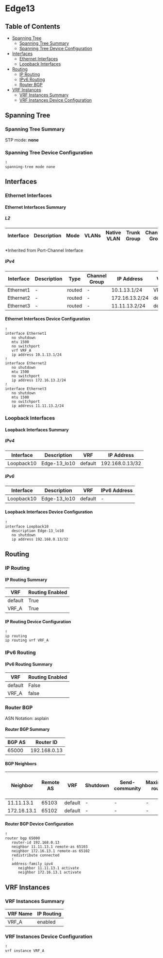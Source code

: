 # Edge13

## Table of Contents

- [Spanning Tree](#spanning-tree)
  - [Spanning Tree Summary](#spanning-tree-summary)
  - [Spanning Tree Device Configuration](#spanning-tree-device-configuration)
- [Interfaces](#interfaces)
  - [Ethernet Interfaces](#ethernet-interfaces)
  - [Loopback Interfaces](#loopback-interfaces)
- [Routing](#routing)
  - [IP Routing](#ip-routing)
  - [IPv6 Routing](#ipv6-routing)
  - [Router BGP](#router-bgp)
- [VRF Instances](#vrf-instances)
  - [VRF Instances Summary](#vrf-instances-summary)
  - [VRF Instances Device Configuration](#vrf-instances-device-configuration)

## Spanning Tree

### Spanning Tree Summary

STP mode: **none**

### Spanning Tree Device Configuration

```eos
!
spanning-tree mode none
```

## Interfaces

### Ethernet Interfaces

#### Ethernet Interfaces Summary

##### L2

| Interface | Description | Mode | VLANs | Native VLAN | Trunk Group | Channel-Group |
| --------- | ----------- | ---- | ----- | ----------- | ----------- | ------------- |

*Inherited from Port-Channel Interface

##### IPv4

| Interface | Description | Type | Channel Group | IP Address | VRF |  MTU | Shutdown | ACL In | ACL Out |
| --------- | ----------- | -----| ------------- | ---------- | ----| ---- | -------- | ------ | ------- |
| Ethernet1 | - | routed | - | 10.1.13.1/24 | VRF_A | 1500 | False | - | - |
| Ethernet2 | - | routed | - | 172.16.13.2/24 | default | 1500 | False | - | - |
| Ethernet3 | - | routed | - | 11.11.13.2/24 | default | 1500 | False | - | - |

#### Ethernet Interfaces Device Configuration

```eos
!
interface Ethernet1
   no shutdown
   mtu 1500
   no switchport
   vrf VRF_A
   ip address 10.1.13.1/24
!
interface Ethernet2
   no shutdown
   mtu 1500
   no switchport
   ip address 172.16.13.2/24
!
interface Ethernet3
   no shutdown
   mtu 1500
   no switchport
   ip address 11.11.13.2/24
```

### Loopback Interfaces

#### Loopback Interfaces Summary

##### IPv4

| Interface | Description | VRF | IP Address |
| --------- | ----------- | --- | ---------- |
| Loopback10 | Edge-13_lo10 | default | 192.168.0.13/32 |

##### IPv6

| Interface | Description | VRF | IPv6 Address |
| --------- | ----------- | --- | ------------ |
| Loopback10 | Edge-13_lo10 | default | - |

#### Loopback Interfaces Device Configuration

```eos
!
interface Loopback10
   description Edge-13_lo10
   no shutdown
   ip address 192.168.0.13/32
```

## Routing

### IP Routing

#### IP Routing Summary

| VRF | Routing Enabled |
| --- | --------------- |
| default | True |
| VRF_A | True |

#### IP Routing Device Configuration

```eos
!
ip routing
ip routing vrf VRF_A
```

### IPv6 Routing

#### IPv6 Routing Summary

| VRF | Routing Enabled |
| --- | --------------- |
| default | False |
| VRF_A | false |

### Router BGP

ASN Notation: asplain

#### Router BGP Summary

| BGP AS | Router ID |
| ------ | --------- |
| 65000 | 192.168.0.13 |

#### BGP Neighbors

| Neighbor | Remote AS | VRF | Shutdown | Send-community | Maximum-routes | Allowas-in | BFD | RIB Pre-Policy Retain | Route-Reflector Client | Passive | TTL Max Hops |
| -------- | --------- | --- | -------- | -------------- | -------------- | ---------- | --- | --------------------- | ---------------------- | ------- | ------------ |
| 11.11.13.1 | 65103 | default | - | - | - | - | - | - | - | - | - |
| 172.16.13.1 | 65102 | default | - | - | - | - | - | - | - | - | - |

#### Router BGP Device Configuration

```eos
!
router bgp 65000
   router-id 192.168.0.13
   neighbor 11.11.13.1 remote-as 65103
   neighbor 172.16.13.1 remote-as 65102
   redistribute connected
   !
   address-family ipv4
      neighbor 11.11.13.1 activate
      neighbor 172.16.13.1 activate
```

## VRF Instances

### VRF Instances Summary

| VRF Name | IP Routing |
| -------- | ---------- |
| VRF_A | enabled |

### VRF Instances Device Configuration

```eos
!
vrf instance VRF_A
```
